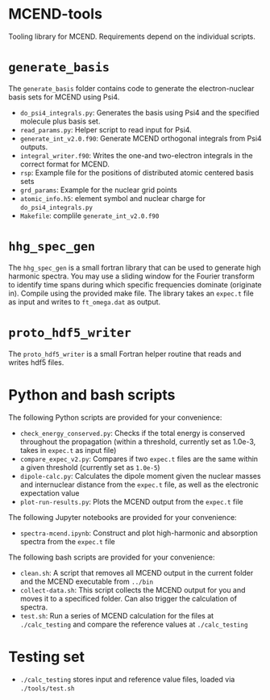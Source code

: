 # MCEND-tools

Tooling library for MCEND. Requirements depend on the individual scripts.

# `generate_basis`

The `generate_basis` folder contains code to generate the electron-nuclear basis sets for MCEND using Psi4.
- `do_psi4_integrals.py`: Generates the basis using Psi4 and the specified molecule plus basis set.
- `read_params.py`: Helper script to read input for Psi4.
- `generate_int_v2.0.f90`: Generate MCEND orthogonal integrals from Psi4 outputs.
- `integral_writer.f90`: Writes the one-and two-electron integrals in the correct format for MCEND.
- `rsp`: Example file for the positions of distributed atomic centered basis sets
- `grd_params`: Example for the nuclear grid points
- `atomic_info.h5`: element symbol and nuclear charge for `do_psi4_integrals.py`
- `Makefile`: complile `generate_int_v2.0.f90`

# `hhg_spec_gen`

The `hhg_spec_gen` is a small fortran library that can be used to generate high harmonic spectra. You may use a sliding window for the Fourier transform to identify time spans during which specific frequencies dominate (originate in). Compile using the provided make file.
The library takes an `expec.t` file as input and writes to `ft_omega.dat` as output.

# `proto_hdf5_writer`

The `proto_hdf5_writer` is a small Fortran helper routine that reads and writes hdf5 files.

# Python and bash scripts

The following Python scripts are provided for your convenience:
- `check_energy_conserved.py`: Checks if the total energy is conserved throughout the propagation (within a threshold, currently set as 1.0e-3, takes in `expec.t` as input file)
- `compare_expec_v2.py`: Compares if two `expec.t` files are the same within a given threshold (currently set as `1.0e-5`)
- `dipole-calc.py`: Calculates the dipole moment given the nuclear masses and internuclear distance from the `expec.t` file, as well as the electronic expectation value
- `plot-run-results.py`: Plots the MCEND output from the `expec.t` file

The following Jupyter notebooks are provided for your convenience:
- `spectra-mcend.ipynb`: Construct and plot high-harmonic and absorption spectra from the `expec.t` file

The following bash scripts are provided for your convenience:
- `clean.sh`: A script that removes all MCEND output in the current folder and the MCEND executable from `../bin`
- `collect-data.sh`: This script collects the MCEND output for you and moves it to a specificed folder. Can also trigger the calculation of spectra.
- `test.sh`: Run a series of MCEND calculation for the files at `./calc_testing` and compare the reference values at `./calc_testing`

# Testing set

- `./calc_testing` stores input and reference value files, loaded via `./tools/test.sh`
